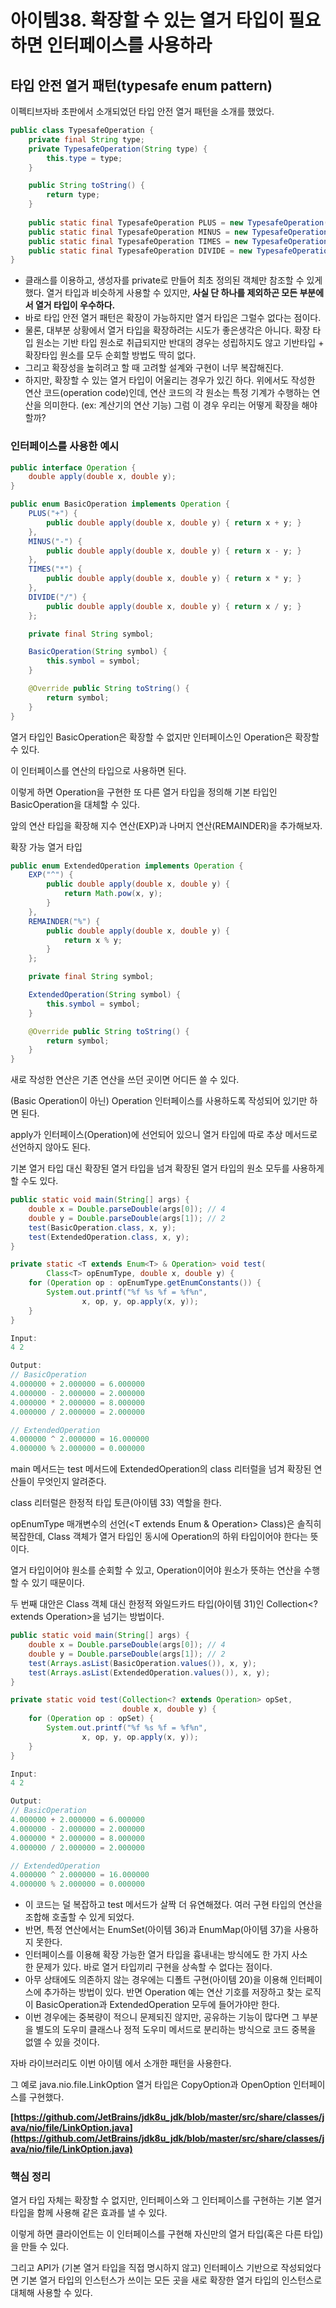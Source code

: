 # 아이템38. 확장할 수 있는 열거 타입이 필요하면 인터페이스를 사용하라

## ****타입 안전 열거 패턴(typesafe enum pattern)****

이펙티브자바 초판에서 소개되었던 타입 안전 열거 패턴을 소개를 했었다.

```java
public class TypesafeOperation {
    private final String type;
    private TypesafeOperation(String type) {
        this.type = type;
    }

    public String toString() {
        return type;
    }
    
    public static final TypesafeOperation PLUS = new TypesafeOperation("+");
    public static final TypesafeOperation MINUS = new TypesafeOperation("-");
    public static final TypesafeOperation TIMES = new TypesafeOperation("*");
    public static final TypesafeOperation DIVIDE = new TypesafeOperation("/");
}
```

- 클래스를 이용하고, 생성자를 private로 만들어 최초 정의된 객체만 참조할 수 있게 했다. 열거 타입과 비슷하게 사용할 수 있지만, **사실 단 하나를 제외하곤 모든 부분에서 열거 타입이 우수하다.**
- 바로 타입 안전 열거 패턴은 확장이 가능하지만 열거 타입은 그럴수 없다는 점이다.
- 물론, 대부분 상황에서 열거 타입을 확장하려는 시도가 좋은생각은 아니다. 확장 타입 원소는 기반 타입 원소로 취급되지만 반대의 경우는 성립하지도 않고 기반타입 + 확장타입 원소를 모두 순회할 방법도 딱히 없다.
- 그리고 확장성을 높히려고 할 때 고려할 설계와 구현이 너무 복잡해진다.
- 하지만, 확장할 수 있는 열거 타입이 어울리는 경우가 있긴 하다. 위에서도 작성한 연산 코드(operation code)인데,  연산 코드의 각 원소는 특정 기계가 수행하는 연산을 의미한다. (ex: 계산기의 연산 기능) 그럼 이 경우 우리는 어떻게 확장을 해야 할까?

### 인터페이스를 사용한 예시

```java
public interface Operation {
    double apply(double x, double y);
}
```

```java
public enum BasicOperation implements Operation {
    PLUS("+") {
        public double apply(double x, double y) { return x + y; }
    },
    MINUS("-") {
        public double apply(double x, double y) { return x - y; }
    },
    TIMES("*") {
        public double apply(double x, double y) { return x * y; }
    },
    DIVIDE("/") {
        public double apply(double x, double y) { return x / y; }
    };

    private final String symbol;

    BasicOperation(String symbol) {
        this.symbol = symbol;
    }

    @Override public String toString() {
        return symbol;
    }
}
```

열거 타입인 BasicOperation은 확장할 수 없지만 인터페이스인 Operation은 확장할 수 있다.

이 인터페이스를 연산의 타입으로 사용하면 된다.

이렇게 하면 Operation을 구현한 또 다른 열거 타입을 정의해 기본 타입인 BasicOperation을 대체할 수 있다.

앞의 연산 타입을 확장해 지수 연산(EXP)과 나머지 연산(REMAINDER)을 추가해보자.

확장 가능 열거 타입

```java
public enum ExtendedOperation implements Operation {
    EXP("^") {
        public double apply(double x, double y) {
            return Math.pow(x, y);
        }
    },
    REMAINDER("%") {
        public double apply(double x, double y) {
            return x % y;
        }
    };

    private final String symbol;

    ExtendedOperation(String symbol) {
        this.symbol = symbol;
    }

    @Override public String toString() {
        return symbol;
    }
}
```

새로 작성한 연산은 기존 연산을 쓰던 곳이면 어디든 쓸 수 있다.

(Basic Operation이 아닌) Operation 인터페이스를 사용하도록 작성되어 있기만 하면 된다.

apply가 인터페이스(Operation)에 선언되어 있으니 열거 타입에 따로 추상 메서드로 선언하지 않아도 된다.

기본 열거 타입 대신 확장된 열거 타입을 넘겨 확장된 열거 타입의 원소 모두를 사용하게 할 수도 있다.

```java
public static void main(String[] args) {
    double x = Double.parseDouble(args[0]); // 4
    double y = Double.parseDouble(args[1]); // 2
    test(BasicOperation.class, x, y);
    test(ExtendedOperation.class, x, y);
}

private static <T extends Enum<T> & Operation> void test(
        Class<T> opEnumType, double x, double y) {
    for (Operation op : opEnumType.getEnumConstants()) {
        System.out.printf("%f %s %f = %f%n",
                x, op, y, op.apply(x, y));
    }
}

Input:
4 2

Output:
// BasicOperation
4.000000 + 2.000000 = 6.000000
4.000000 - 2.000000 = 2.000000
4.000000 * 2.000000 = 8.000000
4.000000 / 2.000000 = 2.000000

// ExtendedOperation
4.000000 ^ 2.000000 = 16.000000
4.000000 % 2.000000 = 0.000000
```

main 메서드는 test 메서드에 ExtendedOperation의 class 리터럴을 넘겨 확장된 연산들이 무엇인지 알려준다.

class 리터럴은 한정적 타입 토큰(아이템 33) 역할을 한다.

opEnumType 매개변수의 선언(<T extends Enum<T> & Operation> Class<T>)은 솔직히 복잡한데, Class 객체가 열거 타입인 동시에 Operation의 하위 타입이어야 한다는 뜻이다.

열거 타입이어야 원소를 순회할 수 있고, Operation이어야 원소가 뜻하는 연산을 수행할 수 있기 때문이다.

두 번째 대안은 Class 객체 대신 한정적 와일드카드 타입(아이템 31)인 Collection<? extends Operation>을 넘기는 방법이다.

```java
public static void main(String[] args) {
    double x = Double.parseDouble(args[0]); // 4
    double y = Double.parseDouble(args[1]); // 2
    test(Arrays.asList(BasicOperation.values()), x, y);
    test(Arrays.asList(ExtendedOperation.values()), x, y);
}

private static void test(Collection<? extends Operation> opSet,
                         double x, double y) {
    for (Operation op : opSet) {
        System.out.printf("%f %s %f = %f%n",
                x, op, y, op.apply(x, y));
    }
}

Input:
4 2

Output:
// BasicOperation
4.000000 + 2.000000 = 6.000000
4.000000 - 2.000000 = 2.000000
4.000000 * 2.000000 = 8.000000
4.000000 / 2.000000 = 2.000000

// ExtendedOperation
4.000000 ^ 2.000000 = 16.000000
4.000000 % 2.000000 = 0.000000
```

- 이 코드는 덜 복잡하고 test 메서드가 살짝 더 유연해졌다. 여러 구현 타입의 연산을 조합해 호출할 수 있게 되었다.
- 반면, 특정 연산에서는 EnumSet(아이템 36)과 EnumMap(아이템 37)을 사용하지 못한다.
- 인터페이스를 이용해 확장 가능한 열거 타입을 흉내내는 방식에도 한 가지 사소한 문제가 있다. 바로 열거 타입끼리 구현을 상속할 수 없다는 점이다.
- 아무 상태에도 의존하지 않는 경우에는 디폴트 구현(아이템 20)을 이용해 인터페이스에 추가하는 방법이 있다.  반면 Operation 예는 연산 기호를 저장하고 찾는 로직이 BasicOperation과 ExtendedOperation 모두에 들어가야만 한다.
- 이번 경우에는 중복량이 적으니 문제되진 않지만, 공유하는 기능이 많다면 그 부분을 별도의 도우미 클래스나 정적 도우미 메서드로 분리하는 방식으로 코드 중복을 없앨 수 있을 것이다.

자바 라이브러리도 이번 아이템 에서 소개한 패턴을 사용한다.

그 예로 java.nio.file.LinkOption 열거 타입은 CopyOption과 OpenOption 인터페이스를 구현했다.

**[https://github.com/JetBrains/jdk8u_jdk/blob/master/src/share/classes/java/nio/file/LinkOption.java](https://github.com/JetBrains/jdk8u_jdk/blob/master/src/share/classes/java/nio/file/LinkOption.java)**

### **핵심 정리**

열거 타입 자체는 확장할 수 없지만, 인터페이스와 그 인터페이스를 구현하는 기본 열거 타입을 함께 사용해 같은 효과를 낼 수 있다.

이렇게 하면 클라이언트는 이 인터페이스를 구현해 자신만의 열거 타입(혹은 다른 타입)을 만들 수 있다.

그리고 API가 (기본 열거 타입을 직접 명시하지 않고) 인터페이스 기반으로 작성되었다면 기본 열거 타입의 인스턴스가 쓰이는 모든 곳을 새로 확장한 열거 타입의 인스턴스로 대체해 사용할 수 있다.
